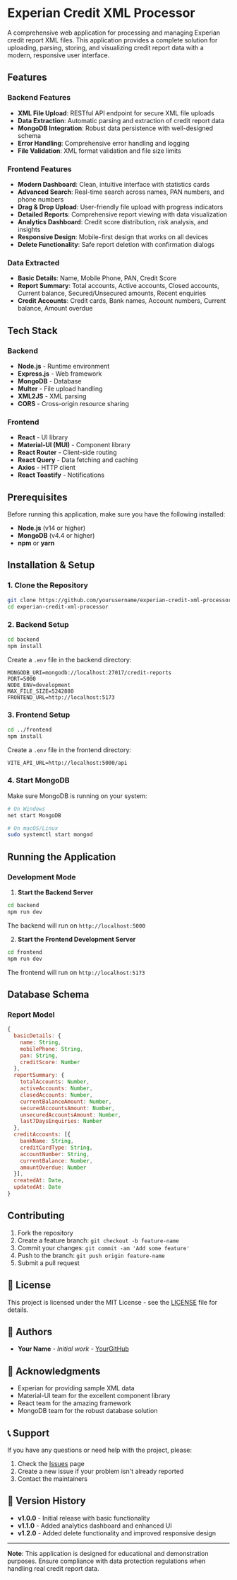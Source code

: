 # Experian Credit XML Processor

A comprehensive web application for processing and managing Experian credit report XML files. This application provides a complete solution for uploading, parsing, storing, and visualizing credit report data with a modern, responsive user interface.

##  Features

### Backend Features
- **XML File Upload**: RESTful API endpoint for secure XML file uploads
- **Data Extraction**: Automatic parsing and extraction of credit report data
- **MongoDB Integration**: Robust data persistence with well-designed schema
- **Error Handling**: Comprehensive error handling and logging
- **File Validation**: XML format validation and file size limits

### Frontend Features
- **Modern Dashboard**: Clean, intuitive interface with statistics cards
- **Advanced Search**: Real-time search across names, PAN numbers, and phone numbers
- **Drag & Drop Upload**: User-friendly file upload with progress indicators
- **Detailed Reports**: Comprehensive report viewing with data visualization
- **Analytics Dashboard**: Credit score distribution, risk analysis, and insights
- **Responsive Design**: Mobile-first design that works on all devices
- **Delete Functionality**: Safe report deletion with confirmation dialogs

### Data Extracted
- **Basic Details**: Name, Mobile Phone, PAN, Credit Score
- **Report Summary**: Total accounts, Active accounts, Closed accounts, Current balance, Secured/Unsecured amounts, Recent enquiries
- **Credit Accounts**: Credit cards, Bank names, Account numbers, Current balance, Amount overdue

##  Tech Stack

### Backend
- **Node.js** - Runtime environment
- **Express.js** - Web framework
- **MongoDB** - Database
- **Multer** - File upload handling
- **XML2JS** - XML parsing
- **CORS** - Cross-origin resource sharing

### Frontend
- **React** - UI library
- **Material-UI (MUI)** - Component library
- **React Router** - Client-side routing
- **React Query** - Data fetching and caching
- **Axios** - HTTP client
- **React Toastify** - Notifications

## Prerequisites

Before running this application, make sure you have the following installed:

- **Node.js** (v14 or higher)
- **MongoDB** (v4.4 or higher)
- **npm** or **yarn**

## Installation & Setup

### 1. Clone the Repository
```bash
git clone https://github.com/yourusername/experian-credit-xml-processor.git
cd experian-credit-xml-processor
```

### 2. Backend Setup
```bash
cd backend
npm install
```

Create a `.env` file in the backend directory:
```env
MONGODB_URI=mongodb://localhost:27017/credit-reports
PORT=5000
NODE_ENV=development
MAX_FILE_SIZE=5242880
FRONTEND_URL=http://localhost:5173
```

### 3. Frontend Setup
```bash
cd ../frontend
npm install
```

Create a `.env` file in the frontend directory:
```env
VITE_API_URL=http://localhost:5000/api
```

### 4. Start MongoDB
Make sure MongoDB is running on your system:
```bash
# On Windows
net start MongoDB

# On macOS/Linux
sudo systemctl start mongod
```

## Running the Application

### Development Mode

1. **Start the Backend Server**
```bash
cd backend
npm run dev
```
The backend will run on `http://localhost:5000`

2. **Start the Frontend Development Server**
```bash
cd frontend
npm run dev
```
The frontend will run on `http://localhost:5173`



## Database Schema

### Report Model
```javascript
{
  basicDetails: {
    name: String,
    mobilePhone: String,
    pan: String,
    creditScore: Number
  },
  reportSummary: {
    totalAccounts: Number,
    activeAccounts: Number,
    closedAccounts: Number,
    currentBalanceAmount: Number,
    securedAccountsAmount: Number,
    unsecuredAccountsAmount: Number,
    last7DaysEnquiries: Number
  },
  creditAccounts: [{
    bankName: String,
    creditCardType: String,
    accountNumber: String,
    currentBalance: Number,
    amountOverdue: Number
  }],
  createdAt: Date,
  updatedAt: Date
}
```



##  Contributing

1. Fork the repository
2. Create a feature branch: `git checkout -b feature-name`
3. Commit your changes: `git commit -am 'Add some feature'`
4. Push to the branch: `git push origin feature-name`
5. Submit a pull request

## 📝 License

This project is licensed under the MIT License - see the [LICENSE](LICENSE) file for details.

## 👥 Authors

- **Your Name** - *Initial work* - [YourGitHub](https://github.com/yourusername)

## 🙏 Acknowledgments

- Experian for providing sample XML data
- Material-UI team for the excellent component library
- React team for the amazing framework
- MongoDB team for the robust database solution

## 📞 Support

If you have any questions or need help with the project, please:

1. Check the [Issues](https://github.com/yourusername/experian-credit-xml-processor/issues) page
2. Create a new issue if your problem isn't already reported
3. Contact the maintainers

## 🔄 Version History

- **v1.0.0** - Initial release with basic functionality
- **v1.1.0** - Added analytics dashboard and enhanced UI
- **v1.2.0** - Added delete functionality and improved responsive design

---

**Note**: This application is designed for educational and demonstration purposes. Ensure compliance with data protection regulations when handling real credit report data.

